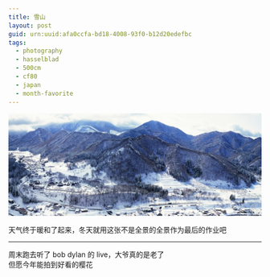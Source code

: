 ```yaml
---
title: 雪山
layout: post
guid: urn:uuid:afa0ccfa-bd18-4008-93f0-b12d20edefbc
tags:
  - photography
  - hasselblad
  - 500cm
  - cf80
  - japan
  - month-favorite
---
```


[![White Mountains](/media/files/2014/04/07/white-mountains.jpg)](http://500px.com/photo/64294269)

天气终于暖和了起来，冬天就用这张不是全景的全景作为最后的作业吧

---

周末跑去听了 bob dylan 的 live，大爷真的是老了  
但愿今年能拍到好看的樱花
